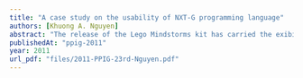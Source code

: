 ```yaml
---
title: "A case study on the usability of NXT-G programming language"
authors: [Khuong A. Nguyen]
abstract: "The release of the Lego Mindstorms kit has carried the exibility and creativity of Lego into the world of robotics, whilst targeting a variety of children and adults audiences. To achieve this goal, a programming language called NXT-G was developed to provide everyone full control of the Lego Mindstorms kit, regardless of their programming experience. In this project, the programming language ambition is tested through practical experiments. In a controlled experiment, twelve participants carry out four tasks using the NXT-G software and a Lego robot. Their performances are then analysed to confirm the stated claim."
publishedAt: "ppig-2011"
year: 2011
url_pdf: "files/2011-PPIG-23rd-Nguyen.pdf"
---
```

